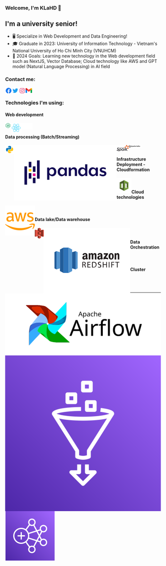 ### Welcome, I'm KLaHD 👋

## I'm a university senior!

- 🖥️ Specialize in Web Development and Data Engineering!
- 🎓 Graduate in 2023: University of Information Technology - Vietnam's National University of Ho Chi Minh City (VNUHCM)
- 💯 2024 Goals: Learning new technology in the Web development field such as NextJS, Vector Database; Cloud technology like AWS and GPT model (Natural Language Processing) in AI field

### Contact me:

[<img align="left" alt="KLaHD | facebook" width="22px" src="./assets/facebook-circle-logo-24.png" />][facebook]
[<img align="left" alt="KLaHD | Twitter" width="22px" src="./assets/twitter-logo-24.png" />][twitter]
[<img align="left" alt="KLaHD | Instagram" width="22px" src="assets/instagram-logo-24.png" />][instagram]
[<img align="left" alt="KLaHD | Gmail" width="21px" src="assets/gmail.png" />][email]

<br />

### Technologies I'm using:

#### Web development

<img align="left" alt="NodeJS" width="18px" src="assets/icons8-nodejs-48.png" />
<img align="left" alt="ReactJS" width="35px" src="assets/react-logo-24.png" />
<img align="left" alt="NextJS" width="35px" src="assets/next-js-seeklogo.com.svg" />

<br />

#### Data processing (Batch/Streaming)

<img align="left" alt="Python" width="29px" src="assets/icons8-python.svg" />
<img align="left" alt="Pandas" src="assets/pandas.png" />
<img align="left" alt="Apache Spark" width="40px" src="assets/images.png" />
<img align="left" alt="Apache Kafka" width="40px" src="assets/1_X-eza7p0qwKoZhCZEHYIhQ.png" />

<br />

#### Infrastructure Deployment - Cloudformation

<img align="left" alt="Cloudformation" src="assets/copy.png" />

<br />

#### Cloud technologies

<img align="left" alt="AWS" src="assets/icons8-aws-logo.svg" />

<br />

#### Data lake/Data warehouse

<img align="left" alt="S3" width="29px" src="assets/aws-s3.svg" />
<img align="left" alt="Redshift" src="assets/Amazon-Redshift.svg" />

<br />

#### Data Orchestration

<img align="left" alt="Airflow" src="assets/airflow.svg" />
<img align="left" alt="AWS GLUE" src="assets/aws-glue.svg" />

<br />

#### Cluster

<img align="left" alt="AWS EMR" src="assets/EMR.svg" />

<br />
<br />

---

[facebook]: https://www.facebook.com/profile.php?id=100010304493276
[twitter]: https://twitter.com/LangHuynhDangK2
[instagram]: https://www.instagram.com/tkhoa882/
[email]: tkhoa882@gmail.com
